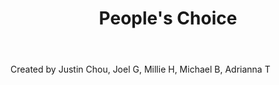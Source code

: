 ﻿---
title: People's Choice
intro: Creation 
---

Created by Justin Chou, Joel G, Millie H, Michael B, Adrianna T
